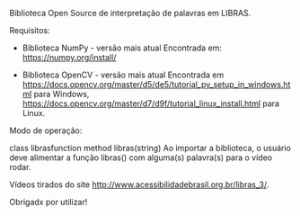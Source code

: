 Biblioteca Open Source de interpretação de palavras em LIBRAS.

Requisitos:
  - Biblioteca NumPy - versão mais atual
        Encontrada em: https://numpy.org/install/

  - Biblioteca OpenCV - versão mais atual
        Encontrada em https://docs.opencv.org/master/d5/de5/tutorial_py_setup_in_windows.html para Windows,
                      https://docs.opencv.org/master/d7/d9f/tutorial_linux_install.html para Linux. 

Modo de operação:

class librasfunction
    method libras(string)
Ao importar a biblioteca, o usuário deve alimentar a função libras() com alguma(s) palavra(s) para o vídeo rodar.

Vídeos tirados do site http://www.acessibilidadebrasil.org.br/libras_3/.

Obrigadx por utilizar!
